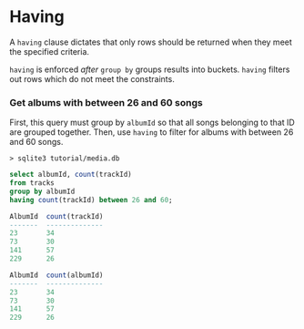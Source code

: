 # Having

A `having` clause dictates that only rows should be returned when they meet the specified criteria.

`having` is enforced *after* `group by` groups results into buckets. `having` filters out rows which do not meet the constraints.

### Get albums with between 26 and 60 songs

First, this query must group by `albumId` so that all songs belonging to that ID are grouped together. Then, use `having` to filter for albums with between 26 and 60 songs.

`> sqlite3 tutorial/media.db`
```sql
select albumId, count(trackId)
from tracks
group by albumId
having count(trackId) between 26 and 60;

AlbumId  count(trackId)
-------  --------------
23       34
73       30
141      57
229      26

AlbumId  count(albumId)
-------  --------------
23       34
73       30
141      57
229      26
```
